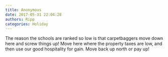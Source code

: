 ```yaml
---
title: Anonymous
date: 2017-05-31 22:04:28
authors: Ripp
categories: Holiday
---
```


 The reason the schools are ranked so low is that carpetbaggers move down here and screw things up! Move here where the property taxes are low, and then use our good hospitality for gain. Move back up north or pay up!